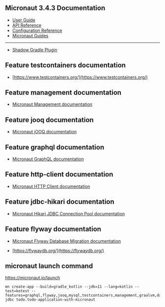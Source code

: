 ## Micronaut 3.4.3 Documentation

- [User Guide](https://docs.micronaut.io/3.4.3/guide/index.html)
- [API Reference](https://docs.micronaut.io/3.4.3/api/index.html)
- [Configuration Reference](https://docs.micronaut.io/3.4.3/guide/configurationreference.html)
- [Micronaut Guides](https://guides.micronaut.io/index.html)
---

- [Shadow Gradle Plugin](https://plugins.gradle.org/plugin/com.github.johnrengelman.shadow)
## Feature testcontainers documentation

- [https://www.testcontainers.org/](https://www.testcontainers.org/)


## Feature management documentation

- [Micronaut Management documentation](https://docs.micronaut.io/latest/guide/index.html#management)


## Feature jooq documentation

- [Micronaut jOOQ documentation](https://micronaut-projects.github.io/micronaut-sql/latest/guide/index.html#jooq)


## Feature graphql documentation

- [Micronaut GraphQL documentation](https://micronaut-projects.github.io/micronaut-graphql/latest/guide/index.html)


## Feature http-client documentation

- [Micronaut HTTP Client documentation](https://docs.micronaut.io/latest/guide/index.html#httpClient)


## Feature jdbc-hikari documentation

- [Micronaut Hikari JDBC Connection Pool documentation](https://micronaut-projects.github.io/micronaut-sql/latest/guide/index.html#jdbc)


## Feature flyway documentation

- [Micronaut Flyway Database Migration documentation](https://micronaut-projects.github.io/micronaut-flyway/latest/guide/index.html)

- [https://flywaydb.org/](https://flywaydb.org/)

## micronaut launch command
https://micronaut.io/launch
```
mn create-app --build=gradle_kotlin --jdk=11 --lang=kotlin --test=kotest --features=graphql,flyway,jooq,mysql,testcontainers,management,graalvm,data-jdbc todo.todo-application-with-micronaut
```

